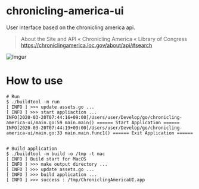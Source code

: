 # chronicling-america-ui

User interface based on the chronicling america api.

> About the Site and API « Chronicling America « Library of Congress  
> https://chroniclingamerica.loc.gov/about/api/#search

![Imgur](https://i.imgur.com/KLVMw8L.png)

# How to use

```
# Run
$ ./buildtool -m run
[ INFO ] >>> update assets.go ...
[ INFO ] >>> start appliaction ...
INFO[2020-03-20T07:44:16+09:00]/Users/user/Develop/go/chronicling-america-ui/main.go:59 main.main() ====== Start Application ======
INFO[2020-03-20T07:44:19+09:00]/Users/user/Develop/go/chronicling-america-ui/main.go:33 main.main.func1() ====== Exit Application ======


# Build application
$ ./buildtool -m build -o /tmp -t mac
[ INFO ] Build start for MacOS
[ INFO ] >>> make output directory ...
[ INFO ] >>> update assets.go ...
[ INFO ] >>> build application ...
[ INFO ] >>> success : /tmp/ChroniclingAmericaUI.app
```
